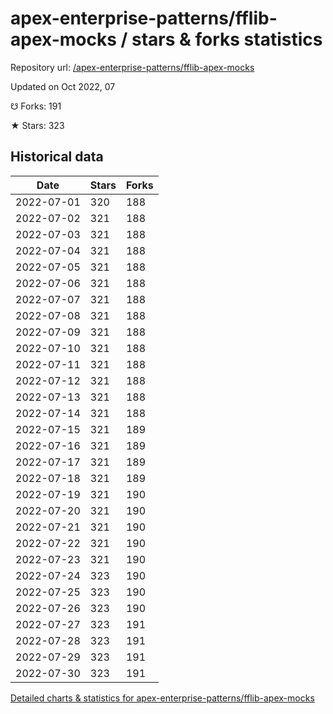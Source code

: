 # apex-enterprise-patterns/fflib-apex-mocks / stars & forks statistics

Repository url: [/apex-enterprise-patterns/fflib-apex-mocks](https://github.com/apex-enterprise-patterns/fflib-apex-mocks)

Updated on Oct 2022, 07

☋ Forks: 191

★ Stars: 323

## Historical data
| Date | Stars | Forks |
|------|-------|-------|
| 2022-07-01 | 320 | 188 | 
| 2022-07-02 | 321 | 188 | 
| 2022-07-03 | 321 | 188 | 
| 2022-07-04 | 321 | 188 | 
| 2022-07-05 | 321 | 188 | 
| 2022-07-06 | 321 | 188 | 
| 2022-07-07 | 321 | 188 | 
| 2022-07-08 | 321 | 188 | 
| 2022-07-09 | 321 | 188 | 
| 2022-07-10 | 321 | 188 | 
| 2022-07-11 | 321 | 188 | 
| 2022-07-12 | 321 | 188 | 
| 2022-07-13 | 321 | 188 | 
| 2022-07-14 | 321 | 188 | 
| 2022-07-15 | 321 | 189 | 
| 2022-07-16 | 321 | 189 | 
| 2022-07-17 | 321 | 189 | 
| 2022-07-18 | 321 | 189 | 
| 2022-07-19 | 321 | 190 | 
| 2022-07-20 | 321 | 190 | 
| 2022-07-21 | 321 | 190 | 
| 2022-07-22 | 321 | 190 | 
| 2022-07-23 | 321 | 190 | 
| 2022-07-24 | 323 | 190 | 
| 2022-07-25 | 323 | 190 | 
| 2022-07-26 | 323 | 190 | 
| 2022-07-27 | 323 | 191 | 
| 2022-07-28 | 323 | 191 | 
| 2022-07-29 | 323 | 191 | 
| 2022-07-30 | 323 | 191 | 


[Detailed charts & statistics for apex-enterprise-patterns/fflib-apex-mocks](https://reviewgithub.com/rep/apex-enterprise-patterns/fflib-apex-mocks)
